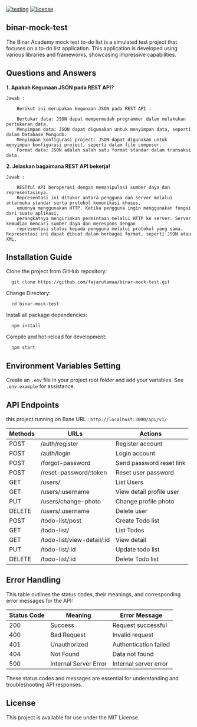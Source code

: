 [![testing](https://github.com/fajarutamaa/binar-mock-test/actions/workflows/main.yml/badge.svg)](https://github.com/fajarutamaa/binar-mock-test/actions/workflows/main.yml)
[![license](https://img.shields.io/github/license/mashape/apistatus.svg?maxAge=2592000)](https://github.com/fajarutamaa/binar-mock-test/blob/main/LICENSE)

## binar-mock-test

The Binar Academy mock test to-do list is a simulated test project that focuses on a to-do list application. This application is developed using various libraries and frameworks, showcasing impressive capabilities.

## Questions and Answers

**1. Apakah Kegunaan JSON pada REST API?**

    Jawab :
        
        Berikut ini merupakan kegunaan JSON pada REST API :

        Bertukar data: JSON dapat mempermudah programmer dalam melakukan pertukaran data.
        Menyimpan data: JSON dapat digunakan untuk menyimpan data, seperti dalam Database Mongodb.
        Menyimpan konfigurasi project: JSON dapat digunakan untuk menyimpan konfigurasi project, seperti dalam file composer.
        Format data: JSON adalah salah satu format standar dalam transaksi data.

**2. Jelaskan bagaimana REST API bekerja!**

    Jawab :

        RESTful API beroperasi dengan memanipulasi sumber daya dan representasinya.
        Representasi ini ditukar antara pengguna dan server melalui antarmuka standar serta protokol komunikasi khusus,
        umumnya menggunakan HTTP. Ketika pengguna ingin menggunakan fungsi dari suatu aplikasi,
        perangkatnya mengirimkan permintaan melalui HTTP ke server. Server kemudian mencari sumber daya dan merespons dengan
        representasi status kepada pengguna melalui protokol yang sama. Representasi ini dapat dibuat dalam berbagai format, seperti JSON atau XML.

## Installation Guide

Clone the project from GitHub repository:

      git clone https://github.com/fajarutamaa/binar-mock-test.git

Change Directory:

      cd binar-mock-test

Install all package dependencies:

      npm install

Compile and hot-reload for development:

      npm start

## Environment Variables Setting

Create an `.env` file in your project root folder and add your variables. See `.env.example` for assistance.

## API Endpoints

this project running on Base URL : `http://localhost:3000/api/v1/`

| Methods | URLs                       | Actions                  |
| ------- | -------------------------- | ------------------------ |
| POST    | /auth/register             | Register account         |
| POST    | /auth/login                | Login account            |
| POST    | /forgot-password           | Send password reset link |
| POST    | /reset-password/:token     | Reset user password      |
| GET     | /users/                    | List Users               |
| GET     | /users/:username           | View detail profile user |
| PUT     | /users/change-photo        | Change profile photo     |
| DELETE  | /users/:username           | Delete user              |
| POST    | /todo-list/post            | Create Todo list         |
| GET     | /todo-list/                | List Todos               |
| GET     | /todo-list/view-detail/:id | View detail              |
| PUT     | /todo-list/:id             | Update todo list         |
| DELETE  | /todo-list/:id             | Delete Todo list         |

## Error Handling

This table outlines the status codes, their meanings, and corresponding error messages for the API:

| Status Code | Meaning               | Error Message         |
| ----------- | --------------------- | --------------------- |
| 200         | Success               | Request successful    |
| 400         | Bad Request           | Invalid request       |
| 401         | Unauthorized          | Authentication failed |
| 404         | Not Found             | Data not found        |
| 500         | Internal Server Error | Internal server error |

These status codes and messages are essential for understanding and troubleshooting API responses.

## License

This project is available for use under the MIT License.
